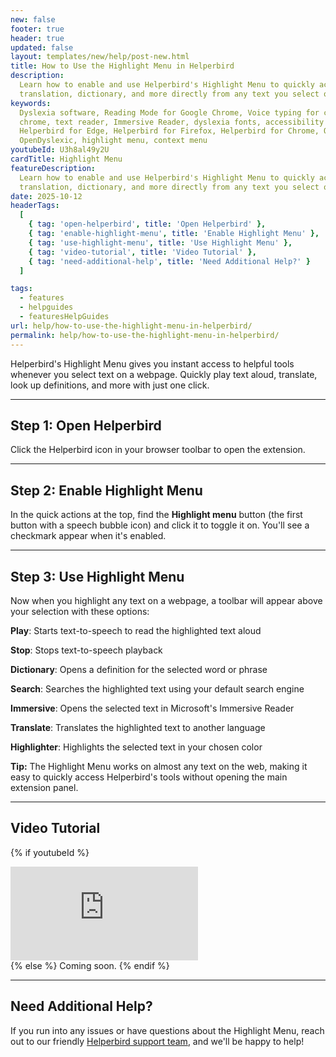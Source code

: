```yaml
---
new: false
footer: true
header: true
updated: false
layout: templates/new/help/post-new.html
title: How to Use the Highlight Menu in Helperbird
description:
  Learn how to enable and use Helperbird's Highlight Menu to quickly access tools like text-to-speech,
  translation, dictionary, and more directly from any text you select on a webpage.
keywords:
  Dyslexia software, Reading Mode for Google Chrome, Voice typing for chrome, Text to speech for
  chrome, text reader, Immersive Reader, dyslexia fonts, accessibility software, dyslexia software,
  Helperbird for Edge, Helperbird for Firefox, Helperbird for Chrome, Opendyslexic for Chrome,
  OpenDyslexic, highlight menu, context menu
youtubeId: U3h8al49y2U
cardTitle: Highlight Menu
featureDescription:
  Learn how to enable and use Helperbird's Highlight Menu to quickly access tools like text-to-speech,
  translation, dictionary, and more directly from any text you select on a webpage.
date: 2025-10-12
headerTags:
  [
    { tag: 'open-helperbird', title: 'Open Helperbird' },
    { tag: 'enable-highlight-menu', title: 'Enable Highlight Menu' },
    { tag: 'use-highlight-menu', title: 'Use Highlight Menu' },
    { tag: 'video-tutorial', title: 'Video Tutorial' },
    { tag: 'need-additional-help', title: 'Need Additional Help?' }
  ]

tags:
  - features
  - helpguides
  - featuresHelpGuides
url: help/how-to-use-the-highlight-menu-in-helperbird/
permalink: help/how-to-use-the-highlight-menu-in-helperbird/
---
```


Helperbird's Highlight Menu gives you instant access to helpful tools whenever you select text on a webpage. Quickly play text aloud, translate, look up definitions, and more with just one click.

---

## Step 1: Open Helperbird

Click the Helperbird icon in your browser toolbar to open the extension.

---

## Step 2: Enable Highlight Menu

In the quick actions at the top, find the **Highlight menu** button (the first button with a speech bubble icon) and click it to toggle it on. You'll see a checkmark appear when it's enabled.


---

## Step 3: Use Highlight Menu

Now when you highlight any text on a webpage, a toolbar will appear above your selection with these options:

**Play**: Starts text-to-speech to read the highlighted text aloud

**Stop**: Stops text-to-speech playback

**Dictionary**: Opens a definition for the selected word or phrase

**Search**: Searches the highlighted text using your default search engine

**Immersive**: Opens the selected text in Microsoft's Immersive Reader

**Translate**: Translates the highlighted text to another language

**Highlighter**: Highlights the selected text in your chosen color

**Tip:** The Highlight Menu works on almost any text on the web, making it easy to quickly access Helperbird's tools without opening the main extension panel.

---

## Video Tutorial

{% if youtubeId %}
<div class="aspect-w-16 aspect-h-9 mt-12 mb-12">
<iframe id="videos" src="https://www.youtube.com/embed/{{youtubeId}}" title="YouTube video player" frameborder="0" allow="accelerometer; autoplay; clipboard-write; encrypted-media; gyroscope; picture-in-picture; web-share" allowfullscreen></iframe>
</div>
{% else %}
Coming soon.
{% endif %}

---

## Need Additional Help?

If you run into any issues or have questions about the Highlight Menu, reach out to our friendly [Helperbird support team](/support/), and we'll be happy to help!